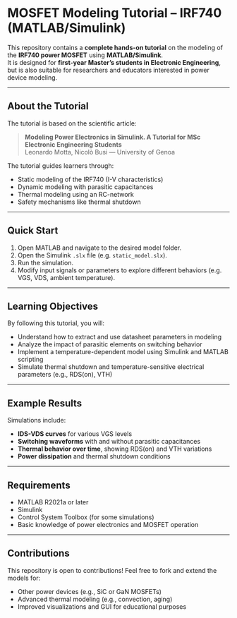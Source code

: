 # MOSFET Modeling Tutorial – IRF740 (MATLAB/Simulink)

This repository contains a **complete hands-on tutorial** on the modeling of the **IRF740 power MOSFET** using **MATLAB/Simulink**.  
It is designed for **first-year Master’s students in Electronic Engineering**, but is also suitable for researchers and educators interested in power device modeling.

---

## About the Tutorial

The tutorial is based on the scientific article:

> **Modeling Power Electronics in Simulink. A Tutorial for MSc Electronic Engineering Students**  
> Leonardo Motta, Nicolò Busi — University of Genoa  

The tutorial guides learners through:
- Static modeling of the IRF740 (I-V characteristics)
- Dynamic modeling with parasitic capacitances
- Thermal modeling using an RC-network
- Safety mechanisms like thermal shutdown

---

## Quick Start

1. Open MATLAB and navigate to the desired model folder.
2. Open the Simulink `.slx` file (e.g. `static_model.slx`).
3. Run the simulation.
4. Modify input signals or parameters to explore different behaviors (e.g. VGS, VDS, ambient temperature).

---

## Learning Objectives

By following this tutorial, you will:
- Understand how to extract and use datasheet parameters in modeling
- Analyze the impact of parasitic elements on switching behavior
- Implement a temperature-dependent model using Simulink and MATLAB scripting
- Simulate thermal shutdown and temperature-sensitive electrical parameters (e.g., RDS(on), VTH)

---

## Example Results

Simulations include:
- **IDS-VDS curves** for various VGS levels
- **Switching waveforms** with and without parasitic capacitances
- **Thermal behavior over time**, showing RDS(on) and VTH variations
- **Power dissipation** and thermal shutdown conditions

---

## Requirements

- MATLAB R2021a or later
- Simulink
- Control System Toolbox (for some simulations)
- Basic knowledge of power electronics and MOSFET operation

---

## Contributions

This repository is open to contributions! Feel free to fork and extend the models for:
- Other power devices (e.g., SiC or GaN MOSFETs)
- Advanced thermal modeling (e.g., convection, aging)
- Improved visualizations and GUI for educational purposes


